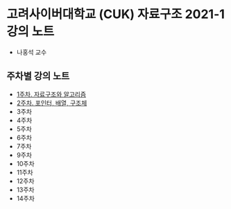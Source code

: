 # 고려사이버대학교 (CUK) 자료구조 2021-1 강의 노트

- 나홍석 교수

## 주차별 강의 노트

- [1주차. 자료구조와 알고리즘](./1.자료구조와알고리즘.md)
- [2주차. 포인터, 배열, 구조체](./2.포인터-배열-구조체.md)
- 3주차
- 4주차
- 5주차
- 6주차
- 7주차
- 9주차
- 10주차
- 11주차
- 12주차
- 13주차
- 14주차
